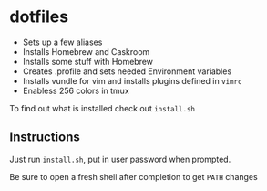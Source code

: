 # dotfiles

- Sets up a few aliases
- Installs Homebrew and Caskroom
- Installs some stuff with Homebrew
- Creates .profile and sets needed Environment variables
- Installs vundle for vim and installs plugins defined in `vimrc`
- Enabless 256 colors in tmux

To find out what is installed check out `install.sh`

## Instructions

Just run `install.sh`, put in user password when prompted.

Be sure to open a fresh shell after completion to get `PATH` changes
